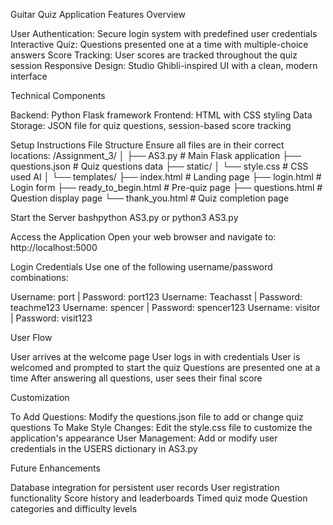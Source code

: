 Guitar Quiz Application
Features Overview

User Authentication: Secure login system with predefined user credentials
Interactive Quiz: Questions presented one at a time with multiple-choice answers
Score Tracking: User scores are tracked throughout the quiz session
Responsive Design: Studio Ghibli-inspired UI with a clean, modern interface

Technical Components

Backend: Python Flask framework
Frontend: HTML with CSS styling
Data Storage: JSON file for quiz questions, session-based score tracking

Setup Instructions
File Structure
Ensure all files are in their correct locations:
/Assignment_3/
│
├── AS3.py                 # Main Flask application
├── questions.json         # Quiz questions data
├── static/
│   └── style.css          # CSS used AI
│
└── templates/
    ├── index.html         # Landing page
    ├── login.html         # Login form
    ├── ready_to_begin.html # Pre-quiz page
    ├── questions.html     # Question display page
    └── thank_you.html     # Quiz completion page

Start the Server
bashpython AS3.py
or
python3 AS3.py

Access the Application
Open your web browser and navigate to:
http://localhost:5000

Login Credentials
Use one of the following username/password combinations:

Username: port | Password: port123
Username: Teachasst | Password: teachme123
Username: spencer | Password: spencer123
Username: visitor | Password: visit123



User Flow

User arrives at the welcome page
User logs in with credentials
User is welcomed and prompted to start the quiz
Questions are presented one at a time
After answering all questions, user sees their final score

Customization

To Add Questions: Modify the questions.json file to add or change quiz questions
To Make Style Changes: Edit the style.css file to customize the application's appearance
User Management: Add or modify user credentials in the USERS dictionary in AS3.py

Future Enhancements

Database integration for persistent user records
User registration functionality
Score history and leaderboards
Timed quiz mode
Question categories and difficulty levels